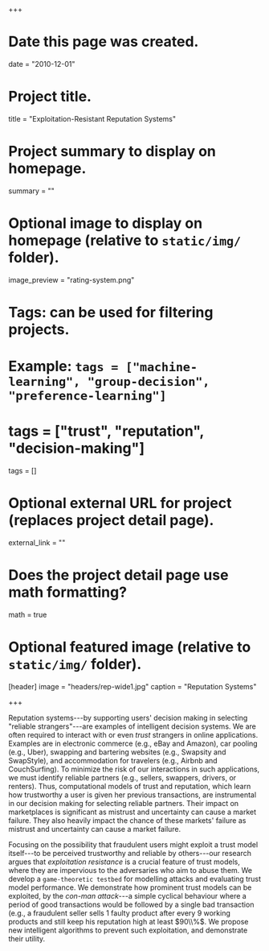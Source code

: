 +++
# Date this page was created.
date = "2010-12-01"

# Project title.
title = "Exploitation-Resistant Reputation Systems"

# Project summary to display on homepage.
summary = ""

# Optional image to display on homepage (relative to `static/img/` folder).
image_preview = "rating-system.png"

# Tags: can be used for filtering projects.
# Example: `tags = ["machine-learning", "group-decision", "preference-learning"]`
# tags =  ["trust", "reputation", "decision-making"]
tags = []

# Optional external URL for project (replaces project detail page).
external_link = ""

# Does the project detail page use math formatting?
math = true

# Optional featured image (relative to `static/img/` folder).
[header]
image = "headers/rep-wide1.jpg"
caption = "Reputation Systems"

+++

Reputation systems---by supporting users' decision making in selecting "reliable strangers"---are examples of intelligent decision systems. We are often required to interact with or even _trust_ strangers in online applications. Examples are in electronic commerce (e.g., eBay and Amazon), car pooling (e.g., Uber), swapping and bartering websites (e.g., Swapsity and SwapStyle), and accommodation for travelers (e.g., Airbnb and CouchSurfing). To minimize the risk of our interactions in such applications, we must identify reliable partners (e.g., sellers, swappers, drivers, or renters). Thus, computational models of trust and reputation,
which learn how trustworthy a user is given her previous transactions, are instrumental in our decision making for selecting reliable partners. Their impact on marketplaces is significant as mistrust and uncertainty can cause a market failure. They also heavily impact the chance of these markets' failure as mistrust and uncertainty can cause a market failure.


Focusing on the possibility that fraudulent users might exploit a trust model itself---to be perceived trustworthy and reliable by others---our research argues that _exploitation resistance_ is a crucial feature of trust models, where they are impervious to the adversaries who aim to abuse them. We develop a `game-theoretic testbed` for modelling attacks and evaluating trust model performance. We demonstrate how prominent trust models can be exploited, by the _con-man attack_---a simple cyclical behaviour where a period of good transactions would be followed by a single bad transaction (e.g., a fraudulent seller sells $1$ faulty product after every $9$ working products and still keep his reputation high at least $90\\%$. We
propose new intelligent algorithms to prevent such exploitation, and demonstrate their utility.
